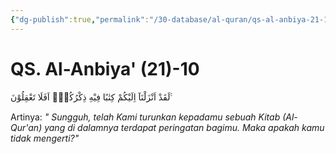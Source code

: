 ```yaml
---
{"dg-publish":true,"permalink":"/30-database/al-quran/qs-al-anbiya-21-10/"}
---
```



# QS. Al-Anbiya' (21)-10
لَقَدْ اَنْزَلْنَآ اِلَيْكُمْ كِتٰبًا فِيْهِ ذِكْرُكُمْۗ اَفَلَا تَعْقِلُوْنَ ࣖ

Artinya: *" Sungguh, telah Kami turunkan kepadamu sebuah Kitab (Al-Qur'an) yang di dalamnya terdapat peringatan bagimu. Maka apakah kamu tidak mengerti?"*
